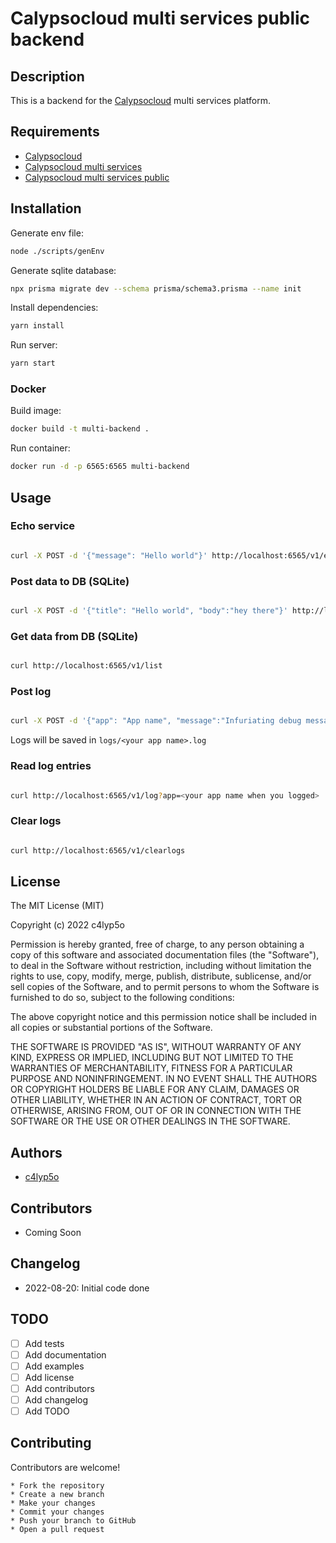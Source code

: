 # Calypsocloud multi services public backend

## Description

This is a backend for the [Calypsocloud](https://calypsocloud.com) multi services platform.

## Requirements

- [Calypsocloud](https://calypsocloud.com)
- [Calypsocloud multi services](https://calypsocloud.com/docs/multi-services)
- [Calypsocloud multi services public](https://calypsocloud.com/docs/multi-services-public)

## Installation

Generate env file:

```bash
node ./scripts/genEnv
```

Generate sqlite database:

```bash
npx prisma migrate dev --schema prisma/schema3.prisma --name init
```

Install dependencies:

```bash
yarn install
```

Run server:

```bash
yarn start
```

### Docker

Build image:

```bash
docker build -t multi-backend .
```

Run container:

```bash
docker run -d -p 6565:6565 multi-backend
```

## Usage

### Echo service

```bash

curl -X POST -d '{"message": "Hello world"}' http://localhost:6565/v1/echo

```

### Post data to DB (SQLite)

```bash

curl -X POST -d '{"title": "Hello world", "body":"hey there"}' http://localhost:6565/v1/send

```

### Get data from DB (SQLite)

```bash

curl http://localhost:6565/v1/list

```

### Post log

```bash

curl -X POST -d '{"app": "App name", "message":"Infuriating debug messages"}' http://localhost:6565/v1/log

```

Logs will be saved in `logs/<your app name>.log`

### Read log entries

```bash

curl http://localhost:6565/v1/log?app=<your app name when you logged>

```

### Clear logs

```bash

curl http://localhost:6565/v1/clearlogs

```

## License

The MIT License (MIT)

Copyright (c) 2022 c4lyp5o

Permission is hereby granted, free of charge, to any person obtaining a copy
of this software and associated documentation files (the "Software"), to deal
in the Software without restriction, including without limitation the rights
to use, copy, modify, merge, publish, distribute, sublicense, and/or sell
copies of the Software, and to permit persons to whom the Software is
furnished to do so, subject to the following conditions:

The above copyright notice and this permission notice shall be included in all
copies or substantial portions of the Software.

THE SOFTWARE IS PROVIDED "AS IS", WITHOUT WARRANTY OF ANY KIND, EXPRESS OR
IMPLIED, INCLUDING BUT NOT LIMITED TO THE WARRANTIES OF MERCHANTABILITY,
FITNESS FOR A PARTICULAR PURPOSE AND NONINFRINGEMENT. IN NO EVENT SHALL THE
AUTHORS OR COPYRIGHT HOLDERS BE LIABLE FOR ANY CLAIM, DAMAGES OR OTHER
LIABILITY, WHETHER IN AN ACTION OF CONTRACT, TORT OR OTHERWISE, ARISING FROM,
OUT OF OR IN CONNECTION WITH THE SOFTWARE OR THE USE OR OTHER DEALINGS IN THE
SOFTWARE.

## Authors

- [c4lyp5o](https://github.com/c4lyp5o)

## Contributors

- Coming Soon

## Changelog

- 2022-08-20: Initial code done

## TODO

- [ ] Add tests
- [ ] Add documentation
- [ ] Add examples
- [ ] Add license
- [ ] Add contributors
- [ ] Add changelog
- [ ] Add TODO

## Contributing

Contributors are welcome!

    * Fork the repository
    * Create a new branch
    * Make your changes
    * Commit your changes
    * Push your branch to GitHub
    * Open a pull request
